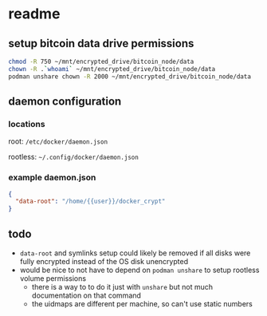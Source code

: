 # readme

## setup bitcoin data drive permissions

```sh
chmod -R 750 ~/mnt/encrypted_drive/bitcoin_node/data
chown -R .`whoami` ~/mnt/encrypted_drive/bitcoin_node/data
podman unshare chown -R 2000 ~/mnt/encrypted_drive/bitcoin_node/data
```

## daemon configuration

### locations

root:
`/etc/docker/daemon.json`

rootless:
`~/.config/docker/daemon.json`

### example daemon.json

```json
{
  "data-root": "/home/{{user}}/docker_crypt"
}
```

<!-- ## symlinks

- create symlinks so docker won't auto-create directories in unencrypted areas

### encrypted data

```sh
ln -s ~/mnt/encrypted_drive ~/encrypted_drive
``` -->

<!-- ### docker data

```sh
ln -s ~/mnt/encrypted_drive/docker_crypt ~/docker_crypt
```

### bitcoin data

```sh
ln -s ~/mnt/encrypted_drive/app_data/bitcoin_data ~/bitcoin_data
``` -->

## todo

- `data-root` and symlinks setup could likely be removed if all disks were fully encrypted instead of the OS disk unencrypted
- would be nice to not have to depend on `podman unshare` to setup rootless volume permissions
  - there is a way to to do it just with `unshare` but not much documentation on that command
  - the uidmaps are different per machine, so can't use static numbers
